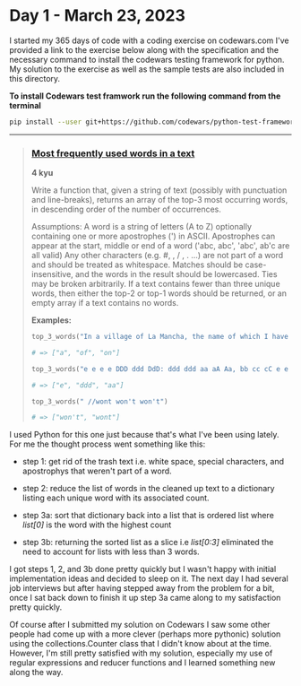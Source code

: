 # Day 1 - March 23, 2023

I started my 365 days of code with a coding exercise on codewars.com I've provided a link to the exercise below along with the specification and the necessary command to install the codewars testing framework for python. My solution to the exercise as well as the sample tests are also included in this directory.

**To install Codewars test framwork run the following command from the terminal**

```bash
pip install --user git+https://github.com/codewars/python-test-framework.git#egg=codewars_test
```

---

> ### [Most frequently used words in a text](https://www.codewars.com/kata/51e056fe544cf36c410000fb/train/python)
>
> **4 kyu**
>
> Write a function that, given a string of text (possibly with punctuation and line-breaks), returns an array of the top-3 most occurring words, in descending order of the number of occurrences.
>
> Assumptions:
> A word is a string of letters (A to Z) optionally containing one or more apostrophes (') in ASCII.
> Apostrophes can appear at the start, middle or end of a word ('abc, abc', 'abc', ab'c are all valid)
> Any other characters (e.g. #, \, / , . ...) are not part of a word and should be treated as whitespace.
> Matches should be case-insensitive, and the words in the result should be lowercased.
> Ties may be broken arbitrarily.
> If a text contains fewer than three unique words, then either the top-2 or top-1 words should be returned, or an empty array if a text contains no words.
>
> **Examples:**
>
> ```python
> top_3_words("In a village of La Mancha, the name of which I have no desire to call to mind, there lived not long since one of those gentlemen that keep a lance in the lance-rack, an old buckler, a lean hack, and a greyhound for coursing. An olla of rather more beef than mutton, a salad on most nights, scraps on Saturdays, lentils on Fridays, and a pigeon or so extra on Sundays, made away with three-quarters of his income.")
>
> # => ["a", "of", "on"]
>
> top_3_words("e e e e DDD ddd DdD: ddd ddd aa aA Aa, bb cc cC e e e")
>
> # => ["e", "ddd", "aa"]
>
> top_3_words(" //wont won't won't")
>
> # => ["won't", "wont"]
> ```

I used Python for this one just because that's what I've been using lately. For me the thought process went something like this:

- step 1: get rid of the trash text i.e. white space, special characters, and apostrophys that weren't part of a word.

- step 2: reduce the list of words in the cleaned up text to a dictionary listing each unique word with its associated count.

- step 3a: sort that dictionary back into a list that is ordered list where _list[0]_ is the word with the highest count

- step 3b: returning the sorted list as a slice i.e _list[0:3]_ eliminated the need to account for lists with less than 3 words.

I got steps 1, 2, and 3b done pretty quickly but I wasn't happy with initial implementation ideas and decided to sleep on it. The next day I had several job interviews but after having stepped away from the problem for a bit, once I sat back down to finish it up step 3a came along to my satisfaction pretty quickly.

Of course after I submitted my solution on Codewars I saw some other people had come up with a more clever (perhaps more pythonic) solution using the collections.Counter class that I didn't know about at the time. However, I'm still pretty satisfied with my solution, especially my use of regular expressions and reducer functions and I learned something new along the way.

